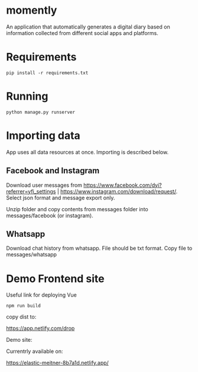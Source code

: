 # momently
An application that automatically generates a digital diary based on information collected from different social apps and platforms. 



# Requirements

```
pip install -r requirements.txt

```

# Running

```
python manage.py runserver

```

# Importing data

App uses all data resources at once. Importing is described below.

## Facebook and Instagram

Download user messages from 
https://www.facebook.com/dyi?referrer=yfi_settings  |  https://www.instagram.com/download/request/. Select json format and message export only.

Unzip folder and copy contents from messages folder into messages/facebook (or instagram).

## Whatsapp 

Download chat history from whatsapp. File should be txt format. Copy file to messages/whatsapp


# Demo Frontend site

Useful link for deploying Vue

```
npm run build
```
copy dist to:

https://app.netlify.com/drop


Demo site:

Currentrly available on:

https://elastic-meitner-8b7a1d.netlify.app/

